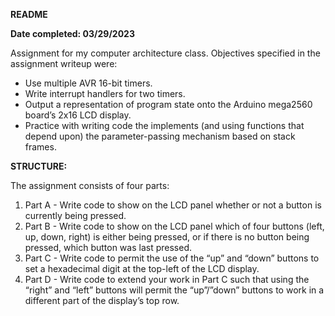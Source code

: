 **README**

**Date completed: 03/29/2023**<br>

Assignment for my computer architecture class. Objectives specified in the assignment writeup were:

*  Use multiple AVR 16-bit timers.
*  Write interrupt handlers for two timers.
*  Output a representation of program state onto the Arduino mega2560 board’s 2x16 LCD display.
*  Practice with writing code the implements (and using functions that depend
upon) the parameter-passing mechanism based on stack frames.

**STRUCTURE:**

The assignment consists of four parts:

1. Part A - Write code to show on the LCD panel whether or not a button is currently being pressed.
2. Part B - Write code to show on the LCD panel which of four buttons (left, up, down, right) is either being pressed, or if there is no button being pressed, which button was last pressed.
3. Part C - Write code to permit the use of the “up” and “down” buttons to set a hexadecimal digit at the top-left of the LCD display.
4. Part D - Write code to extend your work in Part C such that using the “right” and “left” buttons will permit the “up”/”down” buttons to work in a different part of the display’s top row.

